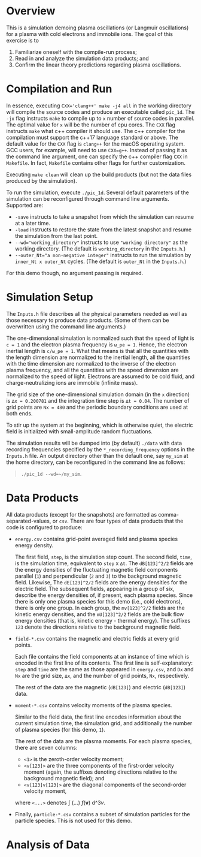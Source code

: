 # Overview

This is a simulation demoing plasma oscillations (or Langmuir oscillations) for a plasma 
with cold electrons and immobile ions.
The goal of this exercise is to

1) Familiarize oneself with the compile-run process;
2) Read in and analyze the simulation data products; and
3) Confirm the linear theory predictions regarding plasma oscillations.


# Compilation and Run

In essence, executing `CXX='clang++' make -j4 all` in the working directory will
compile the source codes and produce an executable called `pic_1d`.
The `-jx` flag instructs `make` to compile up to `x` number of source codes in parallel.
The optimal value for `x` will be the number of cpu cores.
The `CXX` flag instructs `make` what c++ compiler it should use.
The c++ compiler for the compilation must support the c++17 language standard or above.
The default value for the `CXX` flag is `clang++` for the macOS operating system.
GCC users, for example, will need to use `CXX=g++`.
Instead of passing it as the command line argument,
one can specify the c++ compiler flag `CXX` in `Makefile`.
In fact, `Makefile` contains other flags for further customization.

Executing `make clean` will clean up the build products
(but not the data files produced by the simulation).

To run the simulation, execute `./pic_1d`.
Several default parameters of the simulation can be reconfigured through command line arguments.
Supported are:

* `-save` instructs to take a snapshot from which the simulation can resume at a later time.
* `-load` instructs to restore the state from the latest snapshot and resume the simulation from the last point.
* `--wd="working_directory"` instructs to use `"working directory"` as the working directory.
(The default is `working_directory` in the `Inputs.h`.)
* `--outer_Nt="a non-negative integer"` instructs to run the simulation by `inner_Nt x outer_Nt` cycles.
(The default is `outer_Nt` in the `Inputs.h`.)

For this demo though, no argument passing is required.


# Simulation Setup

The `Inputs.h` file describes all the physical parameters needed as well as 
those necessary to produce data products.
(Some of them can be overwritten using the command line arguments.)

The one-dimensional simulation is normalized such that
the speed of light is `c = 1` and the electron plasma frequency is `ω_pe = 1`.
Hence, the electron inertial length is `c/ω_pe = 1`.
What that means is that
all the quantities with the length dimension are normalized to the inertial length,
all the quantities with the time dimension are normalized to the inverse of the electron plasma frequency, and
all the quantities with the speed dimension are normalized to the speed of light.
Electrons are assumed to be cold fluid, and charge-neutralizing ions are immobile (infinite mass).

The grid size of the one-dimensional simulation domain (in the `x` direction) is `∆x = 0.200781` and
the integration time step is `∆t = 0.04`.
The number of grid points are `Nx = 480` and the periodic boundary conditions are used at both ends.

To stir up the system at the beginning, which is otherwise quiet,
the electric field is initialized with small-amplitude random fluctuations.

The simulation results will be dumped into (by default) `./data` with data recording frequencies
specified by the `*_recording_frequency` options in the `Inputs.h` file.
An output directory other than the default one, say `my_sim` at the home directory,
can be reconfigured in the command line as follows:

> `./pic_1d --wd=~/my_sim`.


# Data Products

All data products (except for the snapshots) are formatted as comma-separated-values, or `csv`.
There are four types of data products that the code is configured to produce:

* `energy.csv` contains grid-point averaged field and plasma species energy density.

    The first field, `step`, is the simulation step count.
    The second field, `time`, is the simulation time, equivalent to `step` x `∆t`.
    The `dB[123]^2/2` fields are the energy densities of the fluctuating magnetic field components
    parallel (`1`) and perpendicular (`2` and `3`) to the background magnetic field.
    Likewise, The `dE[123]^2/2` fields are the energy densities for the electric field.
    The subsequent fields, appearing in a group of six, describe the energy densities of, if present,
    each plasma species.
    Since there is only one plasma species for this demo (i.e., cold electrons), there is only one group.
    In each group, the `mv[123]^2/2` fields are the kinetic energy densities, and
    the `mU[123]^2/2` fields are the bulk flow energy densities (that is, kinetic energy - thermal energy).
    The suffixes `123` denote the directions relative to the background magnetic field.

* `field-*.csv` contains the magnetic and electric fields at every grid points.

    Each file contains the field components at an instance of time which is encoded in the first line
    of its contents.
    The first line is self-explanatory:
    `step` and `time` are the same as those appeared in `energy.csv`, and
    `Dx` and `Nx` are the grid size, `∆x`, and the number of grid points, `Nx`, respectively.

    The rest of the data are the magnetic (`dB[123]`) and electric (`dB[123]`) data.

* `moment-*.csv` contains velocity moments of the plasma species.

    Similar to the field data, the first line encodes information about the current simulation time,
    the simulation grid, and additionally the number of plasma species (for this demo, `1`).

    The rest of the data are the plasma moments.
    For each plasma species, there are seven columns:

    - `<1>` is the zeroth-order velocity moment;
    - `<v[123]>` are the three components of the first-order velocity moment
    (again, the suffixes denoting directions relative to the background magnetic field); and
    - `<v[123]v[123]>` are the diagonal components of the second-order velocity moment,
    
    where `<...>` denotes ∫ (...) *f*(**v**) d^3*v*.


* Finally, `particle-*.csv` contains a subset of simulation particles for the particle species.
This is not used for this demo.


# Analysis of Data
